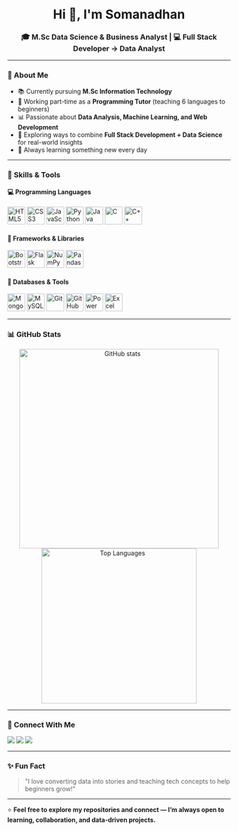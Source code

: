 <!-- 👋 Hi! Welcome to my GitHub Profile -->
<h1 align="center">Hi 👋, I'm Somanadhan</h1>
<h3 align="center">🎓 M.Sc Data Science & Business Analyst | 💻 Full Stack Developer → Data Analyst</h3>

---

### 🌟 About Me  
- 📚 Currently pursuing **M.Sc Information Technology**  
- 💼 Working part-time as a **Programming Tutor** (teaching 6 languages to beginners)  
- 📊 Passionate about **Data Analysis, Machine Learning, and Web Development**  
- 🎯 Exploring ways to combine **Full Stack Development + Data Science** for real-world insights  
- 🌱 Always learning something new every day  

---

### 🧰 Skills & Tools  

#### 💻 Programming Languages  
<p align="left">
  <img src="https://cdn.jsdelivr.net/gh/devicons/devicon/icons/html5/html5-original.svg" width="40" height="40" alt="HTML5"/>
  <img src="https://cdn.jsdelivr.net/gh/devicons/devicon/icons/css3/css3-original.svg" width="40" height="40" alt="CSS3"/>
  <img src="https://cdn.jsdelivr.net/gh/devicons/devicon/icons/javascript/javascript-original.svg" width="40" height="40" alt="JavaScript"/>
  <img src="https://cdn.jsdelivr.net/gh/devicons/devicon/icons/python/python-original.svg" width="40" height="40" alt="Python"/>
  <img src="https://cdn.jsdelivr.net/gh/devicons/devicon/icons/java/java-original.svg" width="40" height="40" alt="Java"/>
  <img src="https://cdn.jsdelivr.net/gh/devicons/devicon/icons/c/c-original.svg" width="40" height="40" alt="C"/>
  <img src="https://cdn.jsdelivr.net/gh/devicons/devicon/icons/cplusplus/cplusplus-original.svg" width="40" height="40" alt="C++"/>
</p>

#### 🧩 Frameworks & Libraries  
<p align="left">
  <img src="https://cdn.jsdelivr.net/gh/devicons/devicon/icons/bootstrap/bootstrap-original.svg" width="40" height="40" alt="Bootstrap"/>
  <img src="https://cdn.jsdelivr.net/gh/devicons/devicon/icons/flask/flask-original.svg" width="40" height="40" alt="Flask"/>
  <img src="https://cdn.jsdelivr.net/gh/devicons/devicon/icons/numpy/numpy-original.svg" width="40" height="40" alt="NumPy"/>
  <img src="https://cdn.jsdelivr.net/gh/devicons/devicon/icons/pandas/pandas-original.svg" width="40" height="40" alt="Pandas"/>
</p>

#### 🧠 Databases & Tools  
<p align="left">
  <img src="https://cdn.jsdelivr.net/gh/devicons/devicon/icons/mongodb/mongodb-original.svg" width="40" height="40" alt="MongoDB"/>
  <img src="https://cdn.jsdelivr.net/gh/devicons/devicon/icons/mysql/mysql-original.svg" width="40" height="40" alt="MySQL"/>
  <img src="https://cdn.jsdelivr.net/gh/devicons/devicon/icons/git/git-original.svg" width="40" height="40" alt="Git"/>
  <img src="https://cdn.jsdelivr.net/gh/devicons/devicon/icons/github/github-original.svg" width="40" height="40" alt="GitHub"/>
  <img src="https://cdn.jsdelivr.net/gh/devicons/devicon/icons/powerbi/powerbi-original.svg" width="40" height="40" alt="Power BI"/>
  <img src="https://cdn.jsdelivr.net/gh/devicons/devicon/icons/excel/excel-original.svg" width="40" height="40" alt="Excel"/>
</p>

---

### 📊 GitHub Stats
<p align="center">
  <img src="https://github-readme-stats.vercel.app/api?username=somanadhan&show_icons=true&theme=tokyonight" alt="GitHub stats" width="450"/>
  <img src="https://github-readme-stats.vercel.app/api/top-langs/?username=somanadhan&layout=compact&theme=tokyonight" alt="Top Languages" width="350"/>
</p>

---

### 🤝 Connect With Me
<p align="left">
  <a href="mailto:somanadhan14112002@gmail.com"><img src="https://img.shields.io/badge/Gmail-D14836?style=for-the-badge&logo=gmail&logoColor=white" /></a>
  <a href="https://www.linkedin.com/in/somanadhan" target="_blank"><img src="https://img.shields.io/badge/LinkedIn-0077B5?style=for-the-badge&logo=linkedin&logoColor=white" /></a>
  <a href="tel:+916303444811"><img src="https://img.shields.io/badge/Phone-25D366?style=for-the-badge&logo=whatsapp&logoColor=white" /></a>
</p>

---

### ✨ Fun Fact
> "I love converting data into stories and teaching tech concepts to help beginners grow!"

---

⭐ **Feel free to explore my repositories and connect — I’m always open to learning, collaboration, and data-driven projects.**


